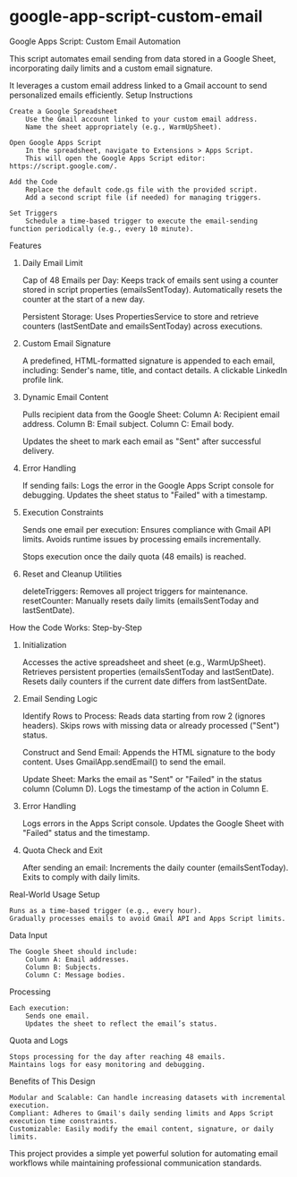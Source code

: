 # google-app-script-custom-email
Google Apps Script: Custom Email Automation

This script automates email sending from data stored in a Google Sheet, incorporating daily limits and a custom email signature.

It leverages a custom email address linked to a Gmail account to send personalized emails efficiently.
Setup Instructions

    Create a Google Spreadsheet
        Use the Gmail account linked to your custom email address.
        Name the sheet appropriately (e.g., WarmUpSheet).

    Open Google Apps Script
        In the spreadsheet, navigate to Extensions > Apps Script.
        This will open the Google Apps Script editor: https://script.google.com/.

    Add the Code
        Replace the default code.gs file with the provided script.
        Add a second script file (if needed) for managing triggers.

    Set Triggers
        Schedule a time-based trigger to execute the email-sending function periodically (e.g., every 10 minute).

Features
1. Daily Email Limit

    Cap of 48 Emails per Day:
        Keeps track of emails sent using a counter stored in script properties (emailsSentToday).
        Automatically resets the counter at the start of a new day.

    Persistent Storage:
        Uses PropertiesService to store and retrieve counters (lastSentDate and emailsSentToday) across executions.

2. Custom Email Signature

    A predefined, HTML-formatted signature is appended to each email, including:
        Sender's name, title, and contact details.
        A clickable LinkedIn profile link.

3. Dynamic Email Content

    Pulls recipient data from the Google Sheet:
        Column A: Recipient email address.
        Column B: Email subject.
        Column C: Email body.

    Updates the sheet to mark each email as "Sent" after successful delivery.

4. Error Handling

    If sending fails:
        Logs the error in the Google Apps Script console for debugging.
        Updates the sheet status to "Failed" with a timestamp.

5. Execution Constraints

    Sends one email per execution:
        Ensures compliance with Gmail API limits.
        Avoids runtime issues by processing emails incrementally.

    Stops execution once the daily quota (48 emails) is reached.

6. Reset and Cleanup Utilities

    deleteTriggers: Removes all project triggers for maintenance.
    resetCounter: Manually resets daily limits (emailsSentToday and lastSentDate).

How the Code Works: Step-by-Step
1. Initialization

    Accesses the active spreadsheet and sheet (e.g., WarmUpSheet).
    Retrieves persistent properties (emailsSentToday and lastSentDate).
    Resets daily counters if the current date differs from lastSentDate.

2. Email Sending Logic

    Identify Rows to Process:
        Reads data starting from row 2 (ignores headers).
        Skips rows with missing data or already processed ("Sent") status.

    Construct and Send Email:
        Appends the HTML signature to the body content.
        Uses GmailApp.sendEmail() to send the email.

    Update Sheet:
        Marks the email as "Sent" or "Failed" in the status column (Column D).
        Logs the timestamp of the action in Column E.

3. Error Handling

    Logs errors in the Apps Script console.
    Updates the Google Sheet with "Failed" status and the timestamp.

4. Quota Check and Exit

    After sending an email:
        Increments the daily counter (emailsSentToday).
        Exits to comply with daily limits.

Real-World Usage
Setup

    Runs as a time-based trigger (e.g., every hour).
    Gradually processes emails to avoid Gmail API and Apps Script limits.

Data Input

    The Google Sheet should include:
        Column A: Email addresses.
        Column B: Subjects.
        Column C: Message bodies.

Processing

    Each execution:
        Sends one email.
        Updates the sheet to reflect the email’s status.

Quota and Logs

    Stops processing for the day after reaching 48 emails.
    Maintains logs for easy monitoring and debugging.

Benefits of This Design

    Modular and Scalable: Can handle increasing datasets with incremental execution.
    Compliant: Adheres to Gmail's daily sending limits and Apps Script execution time constraints.
    Customizable: Easily modify the email content, signature, or daily limits.

This project provides a simple yet powerful solution for automating email workflows while maintaining professional communication standards.